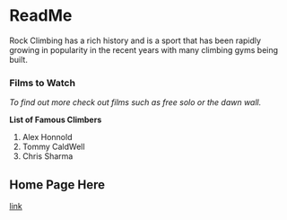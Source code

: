 # ReadMe


Rock Climbing has a rich history and is a sport that has been rapidly growing in popularity in the recent years with many climbing gyms being built.

### Films to Watch
*To find out more check out films such as free solo or the dawn wall.*


**List of Famous Climbers**
1. Alex Honnold
2. Tommy CaldWell
3. Chris Sharma

## Home Page Here
[link](Home.md)
